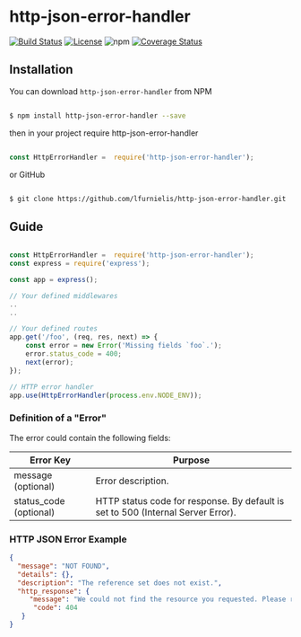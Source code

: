 
# http-json-error-handler

  
[![Build Status](https://travis-ci.org/lfurnielis/http-json-error-handler.svg?branch=master)](https://travis-ci.org/lfurnielis/loopsailor-sort)
[![License](https://img.shields.io/github/license/lfurnielis/http-json-error-handler.svg)](https://github.com/Naereen/StrapDown.js/blob/master/LICENSE)
![npm](https://img.shields.io/npm/dt/http-json-error-handler.svg)
[![Coverage Status](https://coveralls.io/repos/github/lfurnielis/http-json-error-handler/badge.svg?branch=master)](https://coveralls.io/github/lfurnielis/http-json-error-handler?branch=master)

  
## Installation


You can download `http-json-error-handler` from NPM


```bash

$ npm install http-json-error-handler --save

```

  
then in your project require http-json-error-handler

  
```js

const HttpErrorHandler =  require('http-json-error-handler');

```

 
or GitHub

  
```bash

$ git clone https://github.com/lfurnielis/http-json-error-handler.git

```

  
## Guide

 
```js

const HttpErrorHandler =  require('http-json-error-handler');
const express = require('express');

const app = express();

// Your defined middlewares
..
..

// Your defined routes
app.get('/foo', (req, res, next) => {
    const error = new Error('Missing fields `foo`.');
    error.status_code = 400;
    next(error);
});

// HTTP error handler
app.use(HttpErrorHandler(process.env.NODE_ENV));

```


### Definition of a "Error"

 
The error could contain the following fields:

| Error Key          | Purpose                                                                          |
|--------------------|----------------------------------------------------------------------------------|
| message (optional) | Error description.                                                               |
| status_code (optional)    | HTTP status code for response. By default is set to 500 (Internal Server Error). |


### HTTP JSON Error Example

```json
{
  "message": "NOT FOUND",
  "details": {}, 
  "description": "The reference set does not exist.",
  "http_response": {
     "message": "We could not find the resource you requested. Please refer to the documentation for the list of resources.",
      "code": 404
   }
}
```
